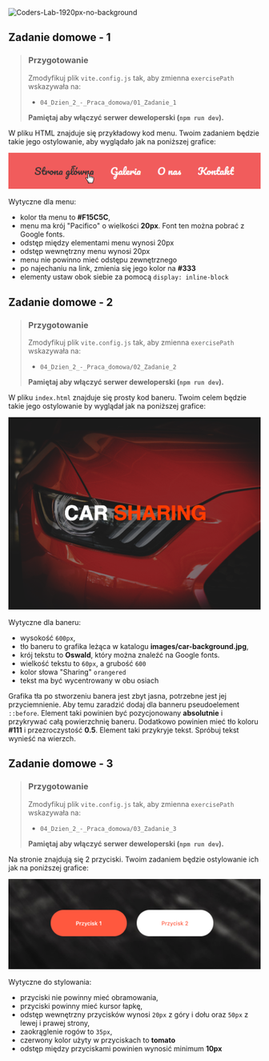 ![Coders-Lab-1920px-no-background](https://user-images.githubusercontent.com/30623667/104709394-2cabee80-571f-11eb-9518-ea6a794e558e.png)


## Zadanie domowe - 1

> ### Przygotowanie
>
> Zmodyfikuj plik `vite.config.js` tak, aby zmienna `exercisePath` wskazywała na:
>
> - `04_Dzien_2_-_Praca_domowa/01_Zadanie_1`
>
> **Pamiętaj aby włączyć serwer deweloperski (`npm run dev`).**

W pliku HTML znajduje się przykładowy kod menu. Twoim zadaniem będzie takie jego ostylowanie, aby wyglądało jak na poniższej grafice:

![](images/example01.png)

Wytyczne dla menu:

- kolor tła menu to **#F15C5C**,
- menu ma krój "Pacifico" o wielkości **20px**. Font ten można pobrać z Google fonts.
- odstęp między elementami menu wynosi 20px
- odstęp wewnętrzny menu wynosi 20px
- menu nie powinno mieć odstępu zewnętrznego
- po najechaniu na link, zmienia się jego kolor na **#333**
- elementy ustaw obok siebie za pomocą `display: inline-block`


## Zadanie domowe - 2

> ### Przygotowanie
>
> Zmodyfikuj plik `vite.config.js` tak, aby zmienna `exercisePath` wskazywała na:
>
> - `04_Dzien_2_-_Praca_domowa/02_Zadanie_2`
>
> **Pamiętaj aby włączyć serwer deweloperski (`npm run dev`).**

W pliku `index.html` znajduje się prosty kod baneru. Twoim celem będzie takie jego ostylowanie by wyglądał jak na poniższej grafice:

![](images/example02.png)

Wytyczne dla baneru:

- wysokość `600px`,
- tło baneru to grafika leżąca w katalogu **images/car-background.jpg**,
- krój tekstu to **Oswald**, który można znaleźć na Google fonts.
- wielkość tekstu to `60px`, a grubość `600`
- kolor słowa "Sharing" `orangered`
- tekst ma być wycentrowany w obu osiach

Grafika tła po stworzeniu banera jest zbyt jasna, potrzebne jest jej przyciemnienie. Aby temu zaradzić dodaj dla banneru pseudoelement `::before`. Element taki powinien być pozycjonowany **absolutnie** i przykrywać całą powierzchnię baneru. Dodatkowo powinien mieć tło koloru **#111** i przezroczystość **0.5**. Element taki przykryje tekst. Spróbuj tekst wynieść na wierzch.


## Zadanie domowe - 3

> ### Przygotowanie
>
> Zmodyfikuj plik `vite.config.js` tak, aby zmienna `exercisePath` wskazywała na:
>
> - `04_Dzien_2_-_Praca_domowa/03_Zadanie_3`
>
> **Pamiętaj aby włączyć serwer deweloperski (`npm run dev`).**

Na stronie znajdują się 2 przyciski. Twoim zadaniem będzie ostylowanie ich jak na poniższej grafice:

![](images/example03.png)

Wytyczne do stylowania:

- przyciski nie powinny mieć obramowania,
- przyciski powinny mieć kursor łapkę,
- odstęp wewnętrzny przycisków wynosi `20px` z góry i dołu oraz `50px` z lewej i prawej strony,
- zaokrąglenie rogów to `35px`,
- czerwony kolor użyty w przyciskach to **tomato**
- odstęp między przyciskami powinien wynosić minimum **10px**
